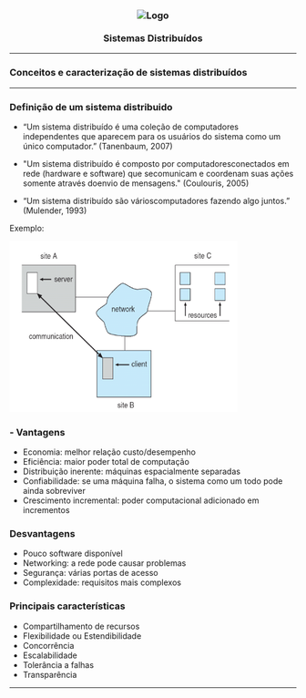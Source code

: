 <h3 align="center">
    <img alt="Logo" title="#logo" width="600px" src="https://miro.medium.com/max/1400/1*6uXstm__pvBt0FSq0k0Ivg.jpeg">
    <br><br>
    <b>Sistemas Distribuídos</b>  
    <br>
</h3>

---
### Conceitos e caracterização de sistemas distribuídos

---

###  Definição de um sistema distribuido
- “Um sistema distribuído é uma coleção de computadores independentes que aparecem para os usuários do sistema como um único computador.” (Tanenbaum, 2007)

- "Um sistema distribuído é composto por computadoresconectados em rede (hardware e software) que secomunicam e coordenam suas ações somente através doenvio de mensagens." (Coulouris, 2005)

- “Um sistema distribuído são várioscomputadores fazendo algo juntos.” (Mulender, 1993) 


Exemplo: 

<img width="400" height="300" src="assets/exemplo-sistema-distribuido.png"> 

### - Vantagens

- Economia: melhor relação custo/desempenho
- Eficiência: maior poder total de computação
- Distribuição inerente: máquinas espacialmente separadas
- Confiabilidade: se uma máquina falha, o sistema como
um todo pode ainda sobreviver
- Crescimento incremental: poder computacional
adicionado em incrementos

###  Desvantagens

- Pouco software disponível
- Networking: a rede pode causar problemas
- Segurança: várias portas de acesso 
- Complexidade: requisitos mais complexos
 
###  Principais características

- Compartilhamento de recursos
- Flexibilidade ou Estendibilidade
- Concorrência
- Escalabilidade
- Tolerância a falhas
- Transparência


---

